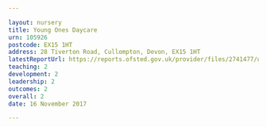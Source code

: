```yaml
---

layout: nursery
title: Young Ones Daycare
urn: 105926
postcode: EX15 1HT
address: 28 Tiverton Road, Cullompton, Devon, EX15 1HT
latestReportUrl: https://reports.ofsted.gov.uk/provider/files/2741477/urn/105926.pdf
teaching: 2
development: 2
leadership: 2
outcomes: 2
overall: 2
date: 16 November 2017

---
```

